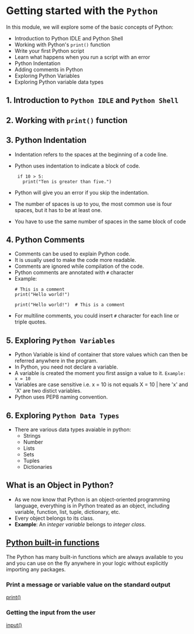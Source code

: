 # Getting started with the `Python`

In this module, we will explore some of the basic concepts of Python:
  - Introduction to Python IDLE and Python Shell
  - Working with Python's `print()` function
  - Write your first Python script
  - Learn what happens when you run a script with an error
  - Python Indentation
  - Adding comments in Python
  - Exploring Python Variables
  - Exploring Python variable data types

## 1. Introduction to `Python IDLE` and `Python Shell`

## 2. Working with `print()` function

## 3. Python Indentation
   - Indentation refers to the spaces at the beginning of a code line.
   - Python uses indentation to indicate a block of code.
     
     ```
      if 10 > 5:
        print("Ten is greater than five.")
     ```
   - Python will give you an error if you skip the indentation.
   - The number of spaces is up to you, the most common use is four spaces, but it has to be at least one.
   - You have to use the same number of spaces in the same block of code

## 4. Python Comments
   - Comments can be used to explain Python code.
   - It is usually used to make the code more readable.
   - Comments are ignored while compilation of the code.
   - Python comments are annotated with `#` character
   - Example:
      ```
      # This is a comment
      print("Hello world!")

      print("Hello world!")  # This is a comment
      ```
   - For multiline comments, you could insert `#` character for each line or triple quotes.

## 5. Exploring `Python Variables`
   - Python Variable is kind of container that store values which can then be referred anywhere in the program.
   - In Python, you need not declare a variable.
   - A variable is created the moment you first assign a value to it. `Example: x = 10`
   - Variables are case sensitive i.e. x = 10 is not equals X = 10 | here 'x' and 'X' are two distict variables.
   - Python uses PEP8 naming convention.

## 6. Exploring `Python Data Types`
   - There are various data types avaiable in python:
     - Strings
     - Number
     - Lists
     - Sets
     - Tuples
     - Dictionaries

## What is an Object in Python?
   - As we now know that Python is an object-oriented programming language, everything is in Python treated as an object, including variable, function, list, tuple, dictionary, etc.
   - Every object belongs to its class.
   - **Example**: An *integer variable* belongs to *integer class*.


## [Python built-in functions](https://docs.python.org/3/library/functions.html)
The Python has many built-in functions which are always available to you and you can use on the fly anywhere in your logic without explicitly importing any packages.

### Print a message or variable value on the standard output
[print()](https://docs.python.org/3/library/functions.html?highlight=built%20functions#print)


### Getting the input from the user
[input()](https://docs.python.org/3/library/functions.html?highlight=built%20functions#input)
